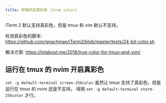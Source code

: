 ```yaml
---
title: 终端开启真彩色 (true color)
---
```



iTerm 2 默认支持真彩色，但是 tmux 和 vim 默认不支持。

检测真彩色的脚本: https://github.com/gnachman/iTerm2/blob/master/tests/24-bit-color.sh

解决方案: https://lotabout.me/2018/true-color-for-tmux-and-vim/

## 运行在 tmux 的 nvim 开启真彩色

`set -g default-terminal screen-256color` 虽然让 tmux 支持了真彩色，但是运行在 tmux 的 nvim 还是不支持。
得用 `set -g default-terminal xterm-256color` 才行。
